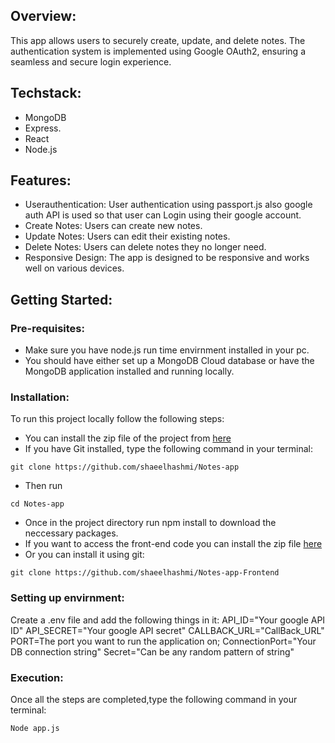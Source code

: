 ## Overview:
This app allows users to securely create, update, and delete notes. The authentication system is implemented using Google OAuth2, ensuring a seamless and secure login experience.
## Techstack:
* MongoDB
* Express.
* React
* Node.js
## Features:
* Userauthentication: User authentication using passport.js also google auth API is used so that user can Login using their google account.
* Create Notes: Users can create new notes.
* Update Notes: Users can edit their existing notes.
* Delete Notes: Users can delete notes they no longer need.
* Responsive Design: The app is designed to be responsive and works well on various devices.
## Getting Started:
### Pre-requisites:
* Make sure you have node.js run time envirnment installed in your pc.
* You should have either set up a MongoDB Cloud database or have the MongoDB application installed and running locally.
### Installation:
To run this project locally follow the following steps:
* You can install the zip file of the project from [here](https://github.com/shaeelhashmi/Notes-app)
* If you have Git installed, type the following command in your terminal:
```
git clone https://github.com/shaeelhashmi/Notes-app
```
* Then run 
```
cd Notes-app
```
* Once in the project directory run npm install to download the neccessary packages.
* If you want to access the front-end code you can install the zip file [here](https://github.com/shaeelhashmi/Notes-app-Frontend)
* Or you can install it using git:
```
git clone https://github.com/shaeelhashmi/Notes-app-Frontend
```
### Setting up envirnment:
Create a .env file and add the following things in it:
API_ID="Your google API ID"
API_SECRET="Your google API secret"
CALLBACK_URL="CallBack_URL"
PORT=The port you want to run the application on;
ConnectionPort="Your DB connection string"
Secret="Can be any random pattern of string"
### Execution:
Once all the steps are completed,type the following command in your terminal:
```
Node app.js
```
